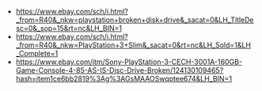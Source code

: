 - https://www.ebay.com/sch/i.html?_from=R40&_nkw=playstation+broken+disk+drive&_sacat=0&LH_TitleDesc=0&_sop=15&rt=nc&LH_BIN=1
- https://www.ebay.com/sch/i.html?_from=R40&_nkw=PlayStation+3+Slim&_sacat=0&rt=nc&LH_Sold=1&LH_Complete=1
- https://www.ebay.com/itm/Sony-PlayStation-3-CECH-3001A-160GB-Game-Console-4-85-AS-IS-Disc-Drive-Broken/124130109465?hash=item1ce6bb2819%3Ag%3AGsMAAOSwqptee674&LH_BIN=1
